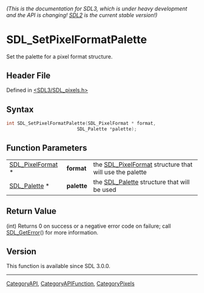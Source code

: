 ###### (This is the documentation for SDL3, which is under heavy development and the API is changing! [SDL2](https://wiki.libsdl.org/SDL2/) is the current stable version!)
# SDL_SetPixelFormatPalette

Set the palette for a pixel format structure.

## Header File

Defined in [<SDL3/SDL_pixels.h>](https://github.com/libsdl-org/SDL/blob/main/include/SDL3/SDL_pixels.h)

## Syntax

```c
int SDL_SetPixelFormatPalette(SDL_PixelFormat * format,
                          SDL_Palette *palette);
```

## Function Parameters

|                                      |             |                                                                            |
| ------------------------------------ | ----------- | -------------------------------------------------------------------------- |
| [SDL_PixelFormat](SDL_PixelFormat) * | **format**  | the [SDL_PixelFormat](SDL_PixelFormat) structure that will use the palette |
| [SDL_Palette](SDL_Palette) *         | **palette** | the [SDL_Palette](SDL_Palette) structure that will be used                 |

## Return Value

(int) Returns 0 on success or a negative error code on failure; call
[SDL_GetError](SDL_GetError)() for more information.

## Version

This function is available since SDL 3.0.0.

----
[CategoryAPI](CategoryAPI), [CategoryAPIFunction](CategoryAPIFunction), [CategoryPixels](CategoryPixels)

